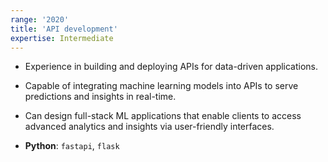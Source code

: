 ```yaml
---
range: '2020'
title: 'API development'
expertise: Intermediate
---
```


- Experience in building and deploying APIs for data-driven applications.
- Capable of integrating machine learning models into APIs to serve predictions and insights in real-time.
- Can design full-stack ML applications that enable clients to access advanced analytics and insights via user-friendly interfaces.

- **Python**: `fastapi`, `flask`
